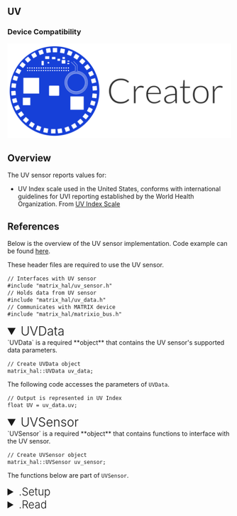 <h2 style="padding-top:0">UV</h2>

### Device Compatibility
<img class="creator-compatibility-icon" src="../../img/creator-icon.svg">

## Overview

The UV sensor reports values for:

* UV Index scale used in the United States, conforms with international guidelines for UVI reporting established by the World Health Organization.  From <a href="https://www.epa.gov/sunsafety/uv-index-scale-0" target="_blank">UV Index Scale</a>

## References

Below is the overview of the UV sensor implementation. Code example can be found [here](/matrix-hal/examples/uv).

These header files are required to use the UV sensor.

```language-cpp
// Interfaces with UV sensor
#include "matrix_hal/uv_sensor.h"
// Holds data from UV sensor
#include "matrix_hal/uv_data.h"
// Communicates with MATRIX device
#include "matrix_hal/matrixio_bus.h"
```

<details open>
<summary style="font-size: 1.75rem; font-weight: 300;">UVData</summary>
`UVData` is a required **object** that contains the UV sensor's supported data parameters.

```language-cpp
// Create UVData object
matrix_hal::UVData uv_data;
```

The following code accesses the parameters of `UVData`.

```language-cpp
// Output is represented in UV Index
float UV = uv_data.uv;
```
</details>

<details open>
<summary style="font-size: 1.75rem; font-weight: 300;">UVSensor</summary>
`UVSensor` is a required **object** that contains functions to interface with the UV sensor.

```language-cpp
// Create UVSensor object
matrix_hal::UVSensor uv_sensor;
```
The functions below are part of `UVSensor`.

<details>
<summary style="font-size: 1.5rem; font-weight: 300;">.Setup</summary>
`Setup` is a **function** that takes a `MatrixIOBus` object as a parameter and sets that object as the bus to use for communicating with MATRIX device.

```language-cpp
// Function declaration
void Setup(MatrixIOBus *bus);
```

```language-cpp
// Set uv_sensor to use MatrixIOBus bus
uv_sensor.Setup(&bus);
```
</details>

<details>
<summary style="font-size: 1.5rem; font-weight: 300;">.Read</summary>
`Read` is a **function** that takes a `UVData` object as a parameter and writes the current humidity sensor data into the `UVData` object.

```language-cpp
// Function declaration
bool Read(UVData *data);
```

```language-cpp
// Overwrites uv_data with new data from UV sensor
uv_sensor.Read(&uv_data);
```
</details>
</details>